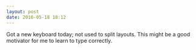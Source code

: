 ```yaml
---
layout: post
date: 2016-05-18 18:12
---
```

Got a new keyboard today; not used to split layouts. This might be a good motivator for me to learn to type correctly.
